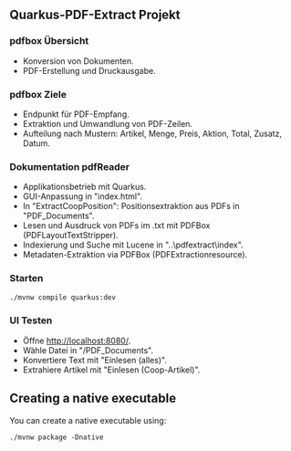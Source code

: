## Quarkus-PDF-Extract Projekt

### pdfbox Übersicht

- Konversion von Dokumenten.
- PDF-Erstellung und Druckausgabe.

### pdfbox Ziele

- Endpunkt für PDF-Empfang.
- Extraktion und Umwandlung von PDF-Zeilen.
- Aufteilung nach Mustern: Artikel, Menge, Preis, Aktion, Total, Zusatz, Datum.

### Dokumentation pdfReader

- Applikationsbetrieb mit Quarkus.
- GUI-Anpassung in "index.html".
- In "ExtractCoopPosition": Positionsextraktion aus PDFs in "PDF_Documents".
- Lesen und Ausdruck von PDFs im .txt mit PDFBox (PDFLayoutTextStripper).
- Indexierung und Suche mit Lucene in "..\pdfextract\index".
- Metadaten-Extraktion via PDFBox (PDFExtractionresource).

### Starten

```bash
./mvnw compile quarkus:dev
```

### UI Testen

- Öffne <http://localhost:8080/>.
- Wähle Datei in "/PDF_Documents".
- Konvertiere Text mit "Einlesen (alles)".
- Extrahiere Artikel mit "Einlesen (Coop-Artikel)".

## Creating a native executable

You can create a native executable using: 
```shell script
./mvnw package -Dnative
```
